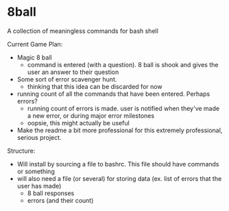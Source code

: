 # 8ball
A collection of meaningless commands for bash shell



Current Game Plan: 

- Magic 8 ball
    - command is entered (with a question). 8 ball is shook and gives the user an answer to their question
- Some sort of error scavenger hunt. 
    - thinking that this idea can be discarded for now 
- running count of all the commands that have been entered. Perhaps errors?
    - running count of errors is made. user is notified when they've made a new error, or during major error milestones 
    - oopsie, this might actually be useful
- Make the readme a bit more professional for this extremely professional, serious project. 

Structure: 

- Will install by sourcing a file to bashrc. This file should have commands or something
- will also need a file (or several) for storing data (ex. list of errors that the user has made)
    - 8 ball responses
    - errors (and their count)

